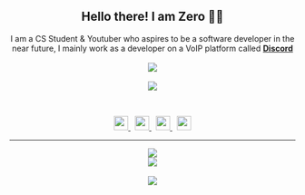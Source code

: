 <h2 align="center">
    Hello there! I am <strong>Zero</strong> 👋🏻
</h2>
<p align="center">
    I am a CS Student & Youtuber who aspires to be a software developer in the near future, I mainly work as a developer on a VoIP platform called <strong> <a href="https://discord.gg/95TTcymCpk">Discord</a></strong>
<br>
<br>
<a href="https://github.com/Noede/">
        <img src="https://komarev.com/ghpvc/?username=Noede&color=red" />
  </a> 
<br>
<br>
<a href="https://discord.com/users/1128014603876585584">
        <img src="https://lanyard.cnrad.dev/api/1128014603876585584" />
    </a>
</p>
&nbsp;
<p align="center">
    <a href="https://github.com/Noede/">
        <img src="./assets/icons/other/github-solid.svg/" width="25px" />
    </a>
    &nbsp;
    <a href="https://discord.com/users/1128014603876585584">
        <img src="./assets/icons/other/discord-solid.svg/" width="25px" />
    </a>
    &nbsp;
    <a href="https://twitter.com/dogidiscord/">
        <img src="./assets/icons/other/twitter-solid.svg/" width="25px" />
    </a>
    &nbsp;
    <a href="https://www.youtube.com/c/ZeroSync">
        <img src="./assets/icons/other/youtube-solid.svg/" width="25px" />
    </a>
    
</p>
<hr/>
<p align="center">
    <a href="https://github.com/Noede/">
        <img src="https://i.pinimg.com/236x/52/fa/f9/52faf9ba0786f8be9bab5fc83730e35e.jpg" />
  </a> 
<br>
  <a href="https://github.com/Noede/">
       <img src="https://github-readme-stats.vercel.app/api?username=Noeded&show_icons=true&theme=gruvbox" />
  </a> 
<br>
<br>
<a href="https://github.com/Noede/">
       <img src="https://github-readme-stats.vercel.app/api/top-langs/?username=Noede&theme=gruvbox&langs_count=8&layout=compact" />
  </a> 
</p>



